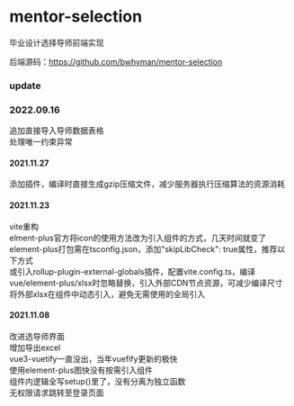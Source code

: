 # mentor-selection
毕业设计选择导师前端实现   

后端源码：https://github.com/bwhyman/mentor-selection

### update 
### 2022.09.16
追加直接导入导师数据表格  
处理唯一约束异常  

#### 2021.11.27
添加插件，编译时直接生成gzip压缩文件，减少服务器执行压缩算法的资源消耗  

#### 2021.11.23
vite重构  
elment-plus官方将icon的使用方法改为引入组件的方式，几天时间就变了    
element-plus打包需在tsconfig.json，添加"skipLibCheck": true属性，推荐以下方式  
或引入rollup-plugin-external-globals插件，配置vite.config.ts，编译vue/element-plus/xlsx时忽略替换，引入外部CDN节点资源，可减少编译尺寸  
将外部xlsx在组件中动态引入，避免无需使用的全局引入  

#### 2021.11.08
改进选导师界面  
增加导出excel  
vue3-vuetify一直没出，当年vuefify更新的极快  
使用element-plus图快没有按需引入组件   
组件内逻辑全写setup()里了，没有分离为独立函数  
无权限请求跳转至登录页面  